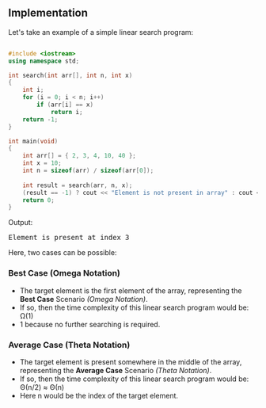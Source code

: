 ## Implementation

Let's take an example of a simple linear search program:

```c++

#include <iostream> 
using namespace std; 

int search(int arr[], int n, int x) 
{ 
	int i; 
	for (i = 0; i < n; i++) 
		if (arr[i] == x) 
			return i; 
	return -1; 
} 

int main(void) 
{ 
	int arr[] = { 2, 3, 4, 10, 40 }; 
	int x = 10; 
	int n = sizeof(arr) / sizeof(arr[0]); 
	
	int result = search(arr, n, x); 
	(result == -1) ? cout << "Element is not present in array" : cout << "Element is present at index " << result; 
	return 0; 
}

```

Output:
<pre>
Element is present at index 3
</pre>

Here, two cases can be possible:

### Best Case (Omega Notation)

- The target element is the first element of the array, representing the <b>Best Case</b> Scenario <i>(Omega Notation)</i>.
- If so, then the time complexity of this linear search program would be: Ω(1)
- 1 because no further searching is required.

### Average Case (Theta Notation)

- The target element is present somewhere in the middle of the array, representing the <b>Average Case</b> Scenario <i>(Theta Notation)</i>.
- If so, then the time complexity of this linear search program would be: Θ(n/2) ≈ Θ(n)
- Here n would be the index of the target element.



